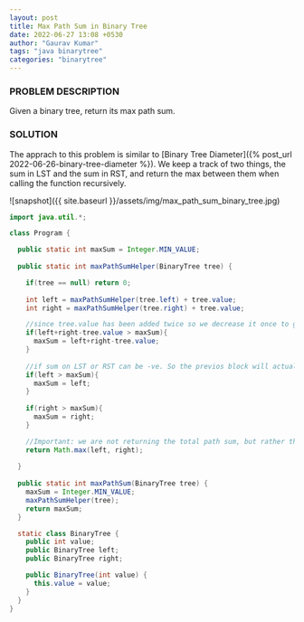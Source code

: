 ```yaml
---
layout: post
title: Max Path Sum in Binary Tree
date: 2022-06-27 13:08 +0530
author: "Gaurav Kumar"
tags: "java binarytree"
categories: "binarytree"
---
```


### PROBLEM DESCRIPTION

Given a binary tree, return its max path sum.

### SOLUTION

The apprach to this problem is similar to [Binary Tree Diameter]({% post_url 2022-06-26-binary-tree-diameter %}). We keep a track of two things, the sum in LST and the sum in RST, and return the max between them when calling the function recursively.

![snapshot]({{ site.baseurl }}/assets/img/max_path_sum_binary_tree.jpg)

```java
import java.util.*;

class Program {

  public static int maxSum = Integer.MIN_VALUE;
  
  public static int maxPathSumHelper(BinaryTree tree) {

    if(tree == null) return 0;
    
    int left = maxPathSumHelper(tree.left) + tree.value;
    int right = maxPathSumHelper(tree.right) + tree.value;

    //since tree.value has been added twice so we decrease it once to get the actual sum
    if(left+right-tree.value > maxSum){
      maxSum = left+right-tree.value;
    }
    
    //if sum on LST or RST can be -ve. So the previos block will actually give us a lower total sum. Hence, we need to check the sum only on the LST and only on the RST as well.
    if(left > maxSum){
      maxSum = left;
    }
    
    if(right > maxSum){
      maxSum = right;
    }

    //Important: we are not returning the total path sum, but rather the max between left and right sub tree
    return Math.max(left, right);
    
  }
  
  public static int maxPathSum(BinaryTree tree) {
    maxSum = Integer.MIN_VALUE;
    maxPathSumHelper(tree);
    return maxSum;
  }

  static class BinaryTree {
    public int value;
    public BinaryTree left;
    public BinaryTree right;

    public BinaryTree(int value) {
      this.value = value;
    }
  }
}
```

